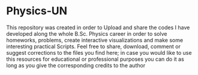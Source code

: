 # Physics-UN
This repository was created in order to Upload and share the codes I have developed along the whole B.Sc. Physics career in order to solve homeworks, problems, create interactive visualizations and make some interesting practical Scripts.
Feel free to share, download, comment or suggest corrections to the files you find here; in case you would like to use this resources for educational or professional purposes you can do it as long as you give the corresponding credits to the author
